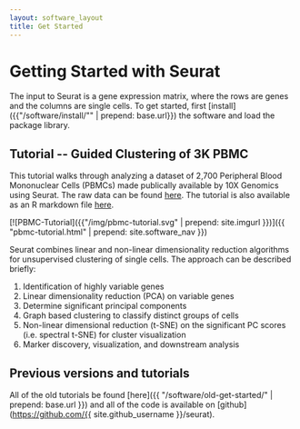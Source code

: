 ```yaml
---
layout: software_layout
title: Get Started
---
```


# Getting Started with Seurat

The input to Seurat is a gene expression matrix, where the rows are genes and the columns are single cells. To get started, first [install]({{"/software/install/"" | prepend: base.url}}) the software and load the package library.

## Tutorial -- Guided Clustering of 3K PBMC
This tutorial walks through analyzing a dataset of 2,700 Peripheral Blood Mononuclear Cells (PBMCs) made publically available by 10X Genomics using Seurat. The raw data can be found [here](https://s3-us-west-2.amazonaws.com/10x.files/samples/cell/pbmc3k/pbmc3k_filtered_gene_bc_matrices.tar.gz). The tutorial is also available as an R markdown file [here](https://raw.githubusercontent.com/satijalab/satijalab.github.io/master/software/pbmc-tutorial.Rmd ).

[![PBMC-Tutorial]({{"/img/pbmc-tutorial.svg" | prepend: site.imgurl }})]({{ "pbmc-tutorial.html" | prepend: site.software_nav }})

Seurat combines linear and non-linear dimensionality reduction algorithms for unsupervised clustering of single cells. The approach can be described briefly:

1. Identification of highly variable genes
2. Linear dimensionality reduction (PCA) on variable genes
3. Determine significant principal components
4. Graph based clustering to classify distinct groups of cells
5. Non-linear dimensional reduction (t-SNE) on the significant PC scores (i.e. spectral t-SNE) for cluster visualization
6. Marker discovery, visualization, and downstream analysis


## Previous versions and tutorials
All of the old tutorials be found [here]({{ "/software/old-get-started/" | prepend: base.url  }}) and all of the code is available on [github](https://github.com/{{ site.github_username }}/seurat).
